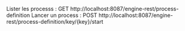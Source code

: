 Lister les processs : GET http://localhost:8087/engine-rest/process-definition
Lancer un process : POST http://localhost:8087/engine-rest/process-definition/key/{key}/start
